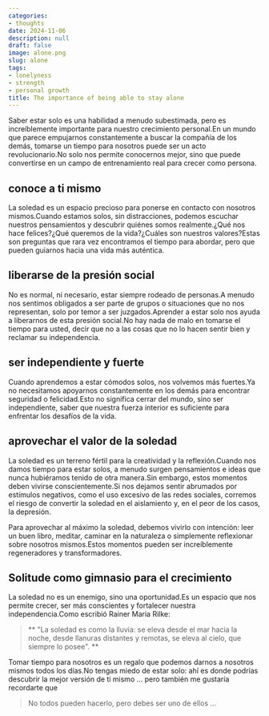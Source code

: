 ```yaml
---
categories:
- thoughts
date: 2024-11-06
description: null
draft: false
image: alone.png
slug: alone
tags:
- lonelyness
- strength
- personal growth
title: The importance of being able to stay alone
---
```


Saber estar solo es una habilidad a menudo subestimada, pero es increíblemente importante para nuestro crecimiento personal.En un mundo que parece empujarnos constantemente a buscar la compañía de los demás, tomarse un tiempo para nosotros puede ser un acto revolucionario.No solo nos permite conocernos mejor, sino que puede convertirse en un campo de entrenamiento real para crecer como persona.

## conoce a ti mismo

La soledad es un espacio precioso para ponerse en contacto con nosotros mismos.Cuando estamos solos, sin distracciones, podemos escuchar nuestros pensamientos y descubrir quiénes somos realmente.¿Qué nos hace felices?¿Qué queremos de la vida?¿Cuáles son nuestros valores?Estas son preguntas que rara vez encontramos el tiempo para abordar, pero que pueden guiarnos hacia una vida más auténtica.

## liberarse de la presión social

No es normal, ni necesario, estar siempre rodeado de personas.A menudo nos sentimos obligados a ser parte de grupos o situaciones que no nos representan, solo por temor a ser juzgados.Aprender a estar solo nos ayuda a liberarnos de esta presión social.No hay nada de malo en tomarse el tiempo para usted, decir que no a las cosas que no lo hacen sentir bien y reclamar su independencia.

## ser independiente y fuerte

Cuando aprendemos a estar cómodos solos, nos volvemos más fuertes.Ya no necesitamos apoyarnos constantemente en los demás para encontrar seguridad o felicidad.Esto no significa cerrar del mundo, sino ser independiente, saber que nuestra fuerza interior es suficiente para enfrentar los desafíos de la vida.

## aprovechar el valor de la soledad

La soledad es un terreno fértil para la creatividad y la reflexión.Cuando nos damos tiempo para estar solos, a menudo surgen pensamientos e ideas que nunca hubiéramos tenido de otra manera.Sin embargo, estos momentos deben vivirse conscientemente.Si nos dejamos sentir abrumados por estímulos negativos, como el uso excesivo de las redes sociales, corremos el riesgo de convertir la soledad en el aislamiento y, en el peor de los casos, la depresión.

Para aprovechar al máximo la soledad, debemos vivirlo con intención: leer un buen libro, meditar, caminar en la naturaleza o simplemente reflexionar sobre nosotros mismos.Estos momentos pueden ser increíblemente regeneradores y transformadores.

## Solitude como gimnasio para el crecimiento

La soledad no es un enemigo, sino una oportunidad.Es un espacio que nos permite crecer, ser más conscientes y fortalecer nuestra independencia.Como escribió Rainer Maria Rilke:

> ** "La soledad es como la lluvia: se eleva desde el mar hacia la noche, desde llanuras distantes y remotas, se eleva al cielo, que siempre lo posee". **

Tomar tiempo para nosotros es un regalo que podemos darnos a nosotros mismos todos los días.No tengas miedo de estar solo: ahí es donde podrías descubrir la mejor versión de ti mismo ... pero también me gustaría recordarte que

> No todos pueden hacerlo, pero debes ser uno de ellos ...